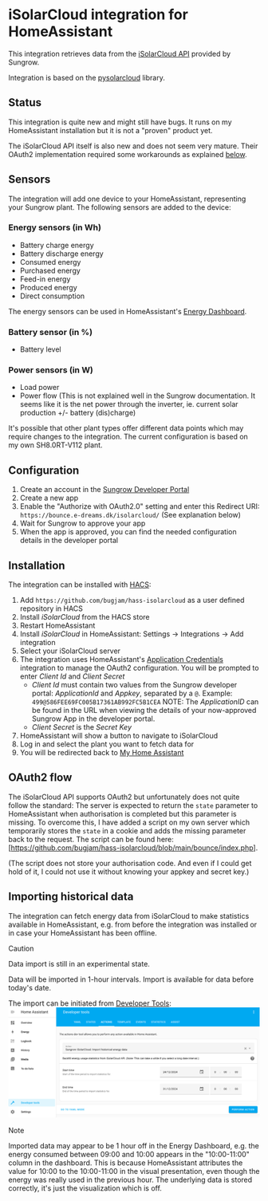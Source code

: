 # iSolarCloud integration for HomeAssistant

This integration retrieves data from the [iSolarCloud API](https://developer-api.isolarcloud.com/) provided by Sungrow.

Integration is based on the [pysolarcloud](https://github.com/bugjam/pysolarcloud) library.

## Status
This integration is quite new and might still have bugs. It runs on my HomeAssistant installation but it is not a "proven" product yet.

The iSolarCloud API itself is also new and does not seem very mature. Their OAuth2 implementation required some workarounds as explained [below](#oauth2-flow).

## Sensors

The integration will add one device to your HomeAssistant, representing your Sungrow plant. The following sensors are added to the device:

### Energy sensors (in Wh)
* Battery charge energy
* Battery discharge energy
* Consumed energy
* Purchased energy
* Feed-in energy
* Produced energy
* Direct consumption

The energy sensors can be used in HomeAssistant's [Energy Dashboard](https://www.home-assistant.io/docs/energy/).

### Battery sensor (in %)
* Battery level

### Power sensors (in W)
* Load power
* Power flow (This is not explained well in the Sungrow documentation. It seems like it is the net power through the inverter, ie. current solar production +/- battery (dis)charge)

It's possible that other plant types offer different data points which may require changes to the integration. The current configuration is based on my own SH8.0RT-V112 plant.

## Configuration

1. Create an account in the [Sungrow Developer Portal](https://developer-api.isolarcloud.com/)
2. Create a new app
3. Enable the "Authorize with OAuth2.0" setting and enter this Redirect URI: `https://bounce.e-dreams.dk/isolarcloud/` (See explanation below)
4. Wait for Sungrow to approve your app
5. When the app is approved, you can find the needed configuration details in the developer portal

## Installation

The integration can be installed with [HACS](https://hacs.xyz):

1. Add `https://github.com/bugjam/hass-isolarcloud` as a user defined repository in HACS
2. Install *iSolarCloud* from the HACS store
3. Restart HomeAssistant
4. Install *iSolarCloud* in HomeAssistant: Settings -> Integrations -> Add integration
5. Select your iSolarCloud server
6. The integration uses HomeAssistant's [Application Credentials](https://www.home-assistant.io/integrations/application_credentials/) integration to manage the OAuth2 configuration. You will be prompted to enter *Client Id* and *Client Secret*
   * *Client Id* must contain two values from the Sungrow developer portal: *ApplicationId* and *Appkey*, separated by a `@`. Example: `499@586FEE69FC005B17361AB992FC5B1CEA`
      NOTE: The *ApplicationID* can be found in the URL when viewing the details of your now-approved Sungrow App in the developer portal.
   * *Client Secret* is the *Secret Key*
7. HomeAssistant will show a button to navigate to iSolarCloud
8. Log in and select the plant you want to fetch data for
9. You will be redirected back to [My Home Assistant](https://www.home-assistant.io/integrations/my/)

## OAuth2 flow

The iSolarCloud API supports OAuth2 but unfortunately does not quite follow the standard: The server is expected to 
return the `state` parameter to HomeAssistant when authorisation is completed but this parameter is missing.
To overcome this, I have added a script on my own server which temporarily stores the `state` in a cookie
and adds the missing parameter back to the request.
The script can be found here: [https://github.com/bugjam/hass-isolarcloud/blob/main/bounce/index.php].

(The script does not store your authorisation code. And even if I could get hold of it, I could not use it without knowing your appkey and secret key.)

## Importing historical data

The integration can fetch energy data from iSolarCloud to make statistics available in HomeAssistant, e.g. from before the integration was installed or in case your HomeAssistant has been offline.

> [!CAUTION]
> Data import is still in an experimental state.

Data will be imported in 1-hour intervals. Import is available for data before today's date.

The import can be initiated from [Developer Tools](https://my.home-assistant.io/redirect/developer_services/):
![Screenshot of Developer Tools](img/developer_tools.png)

> [!NOTE] 
> Imported data may appear to be 1 hour off in the Energy Dashboard, e.g. the energy consumed between 09:00 and 10:00 appears in the "10:00-11:00" column in the dashboard. This is because HomeAssistant attributes the value for 10:00 to the 10:00-11:00 in the visual presentation, even though the energy was really used in the previous hour. The underlying data is stored correctly, it's just the visualization which is off.
